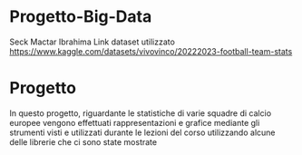 # Progetto-Big-Data
Seck Mactar Ibrahima
Link dataset utilizzato https://www.kaggle.com/datasets/vivovinco/20222023-football-team-stats

# Progetto 
In questo progetto, riguardante le statistiche di varie squadre di calcio europee vengono effettuati rappresentazioni e grafice mediante gli strumenti visti e utilizzati durante le lezioni del corso utilizzando alcune delle librerie che ci sono state mostrate
